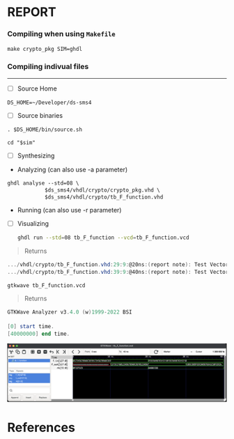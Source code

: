 # REPORT

### Compiling when using `Makefile`

```
make crypto_pkg SIM=ghdl
```

### Compiling indivual files

---

- [ ] Source Home

```
DS_HOME=~/Developer/ds-sms4
```

- [ ] Source binaries

```
. $DS_HOME/bin/source.sh
```

```
cd "$sim"
```



- [ ] Synthesizing

* Analyzing (can also use -a parameter)

```
ghdl analyse --std=08 \
            $ds_sms4/vhdl/crypto/crypto_pkg.vhd \
            $ds_sms4/vhdl/crypto/tb_F_function.vhd
```

* Running (can also use -r parameter)


- [ ] Visualizing

    ```sh
    ghdl run --std=08 tb_F_function --vcd=tb_F_function.vcd
    ```
> Returns
```powershell
.../vhdl/crypto/tb_F_function.vhd:29:9:@20ns:(report note): Test Vector 1: F_out = 89ABCDEF0123456789ABCDEF5659CAC8
.../vhdl/crypto/tb_F_function.vhd:39:9:@40ns:(report note): Test Vector 2: F_out = 76543210FEDCBA98765432102FD7A94F
```

```
gtkwave tb_F_function.vcd
```
> Returns
```powershell
GTKWave Analyzer v3.4.0 (w)1999-2022 BSI

[0] start time.
[40000000] end time.
```

<img src=images/tb_F_function_1.png width='' height='' > </img>


# References

